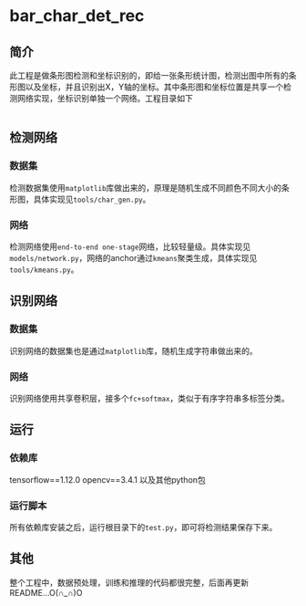 # bar_char_det_rec

## 简介

此工程是做条形图检测和坐标识别的，即给一张条形统计图，检测出图中所有的条形图以及坐标，并且识别出X，Y轴的坐标。其中条形图和坐标位置是共享一个检测网络实现，坐标识别单独一个网络。工程目录如下

```

```

## 检测网络

### 数据集

检测数据集使用`matplotlib`库做出来的，原理是随机生成不同颜色不同大小的条形图，具体实现见`tools/char_gen.py`。

### 网络

检测网络使用`end-to-end one-stage`网络，比较轻量级。具体实现见`models/network.py`，网络的anchor通过`kmeans`聚类生成，具体实现见`tools/kmeans.py`。

## 识别网络

### 数据集

识别网络的数据集也是通过`matplotlib`库，随机生成字符串做出来的。

### 网络

识别网络使用共享卷积层，接多个`fc+softmax`，类似于有序字符串多标签分类。

## 运行

### 依赖库

tensorflow==1.12.0
opencv==3.4.1
以及其他python包

### 运行脚本

所有依赖库安装之后，运行根目录下的`test.py`，即可将检测结果保存下来。

## 其他

整个工程中，数据预处理，训练和推理的代码都很完整，后面再更新README...O(∩_∩)O
